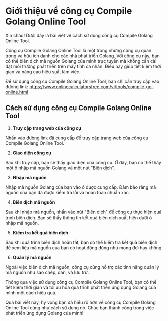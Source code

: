 Giới thiệu về công cụ Compile Golang Online Tool
================================================

Xin chào! Dưới đây là bài viết về cách sử dụng công cụ Compile Golang Online Tool.

Công cụ Compile Golang Online Tool là một trong những công cụ quan trọng và hữu ích dành cho các nhà phát triển Golang. Với công cụ này, bạn có thể biên dịch mã nguồn Golang của mình trực tuyến mà không cần cài đặt môi trường phát triển trên máy tính cá nhân. Điều này giúp tiết kiệm thời gian và nâng cao hiệu suất làm việc.

Để sử dụng công cụ Compile Golang Online Tool, bạn chỉ cần truy cập vào đường link: <https://www.onlinecalculatorsfree.com/vi/tools/compile-go-online.html>

Cách sử dụng công cụ Compile Golang Online Tool
-----------------------------------------------

1. **Truy cập trang web của công cụ**

Nhấn vào đường link đã cung cấp để truy cập trang web của công cụ Compile Golang Online Tool.

2. **Giao diện công cụ**

Sau khi truy cập, bạn sẽ thấy giao diện của công cụ. Ở đây, bạn có thể thấy một ô nhập mã nguồn Golang và một nút "Biên dịch".

3. **Nhập mã nguồn**

Nhập mã nguồn Golang của bạn vào ô được cung cấp. Đảm bảo rằng mã nguồn của bạn đã được kiểm tra lỗi và hoàn toàn chuẩn xác.

4. **Biên dịch mã nguồn**

Sau khi nhập mã nguồn, nhấn vào nút "Biên dịch" để công cụ thực hiện quá trình biên dịch. Bạn sẽ thấy thông tin kết quả biên dịch xuất hiện dưới ô nhập mã nguồn.

5. **Kiểm tra kết quả biên dịch**

Sau khi quá trình biên dịch hoàn tất, bạn có thể kiểm tra kết quả biên dịch để xem liệu mã nguồn của bạn có hoạt động đúng như mong đợi hay không.

6. **Quản lý mã nguồn**

Ngoài việc biên dịch mã nguồn, công cụ cũng hỗ trợ các tính năng quản lý mã nguồn như sao chép, dán, và lưu trữ.

Thông qua việc sử dụng công cụ Compile Golang Online Tool, bạn có thể tiết kiệm thời gian và tối ưu hóa quá trình phát triển ứng dụng Golang của mình một cách hiệu quả.

Qua bài viết này, hy vọng bạn đã hiểu rõ hơn về công cụ Compile Golang Online Tool cũng như cách sử dụng nó. Chúc bạn thành công trong việc phát triển ứng dụng Golang của mình!